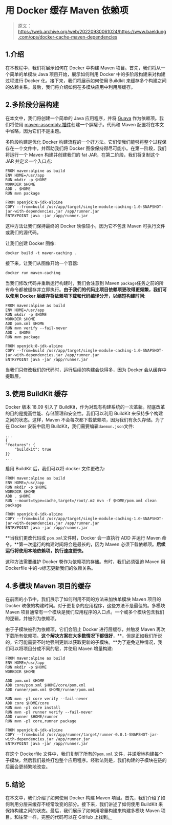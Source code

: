 # 用 Docker 缓存 Maven 依赖项

> 原文：<https://web.archive.org/web/20220930061024/https://www.baeldung.com/ops/docker-cache-maven-dependencies>

## 1.介绍

在本教程中，我们将展示如何在 Docker 中构建 Maven 项目。首先，我们将从一个简单的单模块 Java 项目开始，展示如何利用 Docker 中的多阶段构建来对构建过程进行 Docker 化。接下来，我们将展示如何使用 Buildkit 来缓存多个构建之间的依赖关系。最后，我们将介绍如何在多模块应用中利用层缓存。

## 2.多阶段分层构建

在本文中，我们将创建一个简单的 Java 应用程序，并将 [Guava](/web/20221103202654/https://www.baeldung.com/guava-guide) 作为依赖项。我们将使用 [maven-assembly 插件](/web/20221103202654/https://www.baeldung.com/executable-jar-with-maven)创建一个胖罐子。代码和 Maven 配置将在本文中省略，因为它们不是主题。

多阶段构建是优化 Docker 构建流程的一个好方法。它们使我们能够将整个过程保存在一个文件中，并帮助我们将 Docker 图像保持得尽可能小。在第一阶段，我们将运行一个 Maven 构建并创建我们的 fat JAR，在第二阶段，我们将复制这个 JAR 并定义一个入口点:

```
FROM maven:alpine as build
ENV HOME=/usr/app
RUN mkdir -p $HOME
WORKDIR $HOME
ADD . $HOME
RUN mvn package

FROM openjdk:8-jdk-alpine 
COPY --from=build /usr/app/target/single-module-caching-1.0-SNAPSHOT-jar-with-dependencies.jar /app/runner.jar
ENTRYPOINT java -jar /app/runner.jar
```

这种方法让我们保持最终的 Docker 映像较小，因为它不包含 Maven 可执行文件或我们的源代码。

让我们创建 Docker 图像:

```
docker build -t maven-caching .
```

接下来，让我们从图像开始一个容器:

```
docker run maven-caching
```

当我们修改代码并重新运行构建时，我们会注意到 Maven `package`任务之前的所有命令都被缓存并立即执行。**由于我们的代码比项目依赖项更改得更频繁，我们可以使用 Docker 层缓存将依赖项下载和代码编译分开，以缩短构建时间**:

```
FROM maven:alpine as build
ENV HOME=/usr/app
RUN mkdir -p $HOME
WORKDIR $HOME
ADD pom.xml $HOME
RUN mvn verify --fail-never
ADD . $HOME
RUN mvn package

FROM openjdk:8-jdk-alpine 
COPY --from=build /usr/app/target/single-module-caching-1.0-SNAPSHOT-jar-with-dependencies.jar /app/runner.jar
ENTRYPOINT java -jar /app/runner.jar
```

当我们只修改我们的代码时，运行后续的构建会快得多，因为 Docker 会从缓存中提取层。

## 3.使用 BuildKit 缓存

Docker 版本 18.09 引入了 BuildKit，作为对现有构建系统的一次革新。彻底改革的目的是提高性能、存储管理和安全性。我们可以利用 BuildKit 来保持多个构建之间的状态。这样，Maven 不会每次都下载依赖项，因为我们有永久存储。为了在 Docker 安装中启用 BuildKit，我们需要编辑`daemon.json`文件:

```
...
{
"features": {
    "buildkit": true
}}
...
```

启用 BuildKit 后，我们可以将 docker 文件更改为:

```
FROM maven:alpine as build
ENV HOME=/usr/app
RUN mkdir -p $HOME
WORKDIR $HOME
ADD . $HOME
RUN --mount=type=cache,target=/root/.m2 mvn -f $HOME/pom.xml clean package

FROM openjdk:8-jdk-alpine
COPY --from=build /usr/app/target/single-module-caching-1.0-SNAPSHOT-jar-with-dependencies.jar /app/runner.jar
ENTRYPOINT java -jar /app/runner.jar
```

**当我们更改代码或 `pom.xml`文件时，Docker 会一直执行 ADD 并运行 Maven 命令。**第一次运行的构建时间将会是最长的，因为 Maven 必须下载依赖项。**后续运行将使用本地依赖项，执行速度更快。**

这种方法需要维护 Docker 卷作为依赖项的存储。有时，我们必须强迫 Maven 用 Dockerfile 中的`-U`标志更新我们的依赖关系。

## 4.多模块 Maven 项目的缓存

在前面的小节中，我们展示了如何利用不同的方法来加快单模块 Maven 项目的 Docker 映像的构建时间。对于更复杂的应用程序，这些方法不是最佳的。多模块 Maven 项目通常有一个模块是我们应用程序的入口点。一个或多个模块包含我们的逻辑，并被列为依赖项。

由于子模块被列为依赖项，它们会阻止 Docker 进行层缓存，并触发 Maven 再次下载所有依赖项。**这个解决方案在大多数情况下都很好**，**，但是正如我们所说的，它可能需要不时地强制更新以获取更新的子模块。**为了避免这种情况，我们可以将项目分成不同的层，并使用 Maven 增量构建:

```
FROM maven:alpine as build
ENV HOME=/usr/app
RUN mkdir -p $HOME
WORKDIR $HOME

ADD pom.xml $HOME
ADD core/pom.xml $HOME/core/pom.xml
ADD runner/pom.xml $HOME/runner/pom.xml

RUN mvn -pl core verify --fail-never
ADD core $HOME/core
RUN mvn -pl core install
RUN mvn -pl runner verify --fail-never
ADD runner $HOME/runner
RUN mvn -pl core,runner package

FROM openjdk:8-jdk-alpine
COPY --from=build /usr/app/runner/target/runner-0.0.1-SNAPSHOT-jar-with-dependencies.jar /app/runner.jar
ENTRYPOINT java -jar /app/runner.jar
```

在这个 Dockerfile 文件中，我们复制了所有的`pom.xml` 文件，并递增地构建每个子模块，然后我们最终打包整个应用程序。经验法则是，我们构建的子模块在链的后面会更频繁地改变。

## 5.结论

在本文中，我们介绍了如何使用 Docker 构建 Maven 项目。首先，我们介绍了如何利用分层来缓存不经常改变的部分。接下来，我们讲述了如何使用 BuildKit 来保持构建之间的状态。最后，我们展示了如何用增量构建来构建多模块 Maven 项目。和往常一样，完整的代码可以在 GitHub 上找到[。](https://web.archive.org/web/20221103202654/https://github.com/eugenp/tutorials/tree/master/docker-modules/docker-caching)
